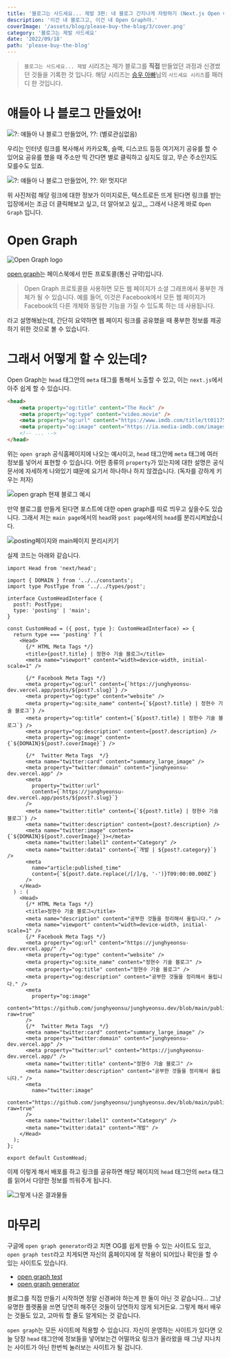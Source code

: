 ```yaml
---
title: '블로그는 사드세요... 제발 3편: 내 블로그 간지나게 자랑하기 (Next.js Open Graph 적용하기)'
description: '이건 내 블로그고, 이건 내 Open Graph야.'
coverImage: '/assets/blog/please-buy-the-blog/3/cover.png'
category: '블로그는 제발 사드세요'
date: '2022/09/18'
path: 'please-buy-the-blog'
---
```


> `블로그는 사드세요... 제발` 시리즈는 제가 블로그를 **직접** 만들었던 과정과 신경썼던 것들을 기록한 것 입니다. 해당 시리즈는 [승우 아빠](https://www.youtube.com/c/%EC%8A%B9%EC%9A%B0%EC%95%84%EB%B9%A0)님의 `사드세요 시리즈`를 패러디 한 것입니다.

# 얘들아 나 블로그 만들었어!

![?: 얘들아 나 블로그 만들었어, ??: (별로관심없음)](/assets/blog/please-buy-the-blog/3/1.png)

우리는 인터넷 링크를 복사해서 카카오톡, 슬랙, 디스코드 등등 여기저기 공유를 할 수 있어요
공유를 했을 때 주소만 띡 간다면 별로 클릭하고 싶지도 않고, 무슨 주소인지도 모를수도 있죠.

![?: 얘들아 나 블로그 만들었어, ??: 와! 멋지다!](/assets/blog/please-buy-the-blog/3/2.png)

위 사진처럼 해당 링크에 대한 정보가 이미지로든, 텍스트로든 뜨게 된다면 링크를 받는 입장에서는
조금 더 클릭해보고 싶고, 더 알아보고 싶고,,, 그래서 나온게 바로 `Open Graph` 입니다.

# Open Graph

![Open Graph logo](/assets/blog/please-buy-the-blog/3/3.png)

[open graph](https://ogp.me/)는 페이스북에서 만든 프로토콜(통신 규약)입니다.

> Open Graph 프로토콜을 사용하면 모든 웹 페이지가 소셜 그래프에서 풍부한 개체가 될 수 있습니다.
> 예를 들어, 이것은 Facebook에서 모든 웹 페이지가 Facebook의 다른 개체와 동일한 기능을 가질 수 있도록 하는 데 사용됩니다.

라고 설명해놨는데, 간단히 요약하면 웹 페이지 링크를 공유했을 때 풍부한 정보를 제공하기 위한 것으로 볼 수 있습니다.

# 그래서 어떻게 할 수 있는데?

Open Graph는 `head` 태그안의 `meta` 태그를 통해서 노출할 수 있고,
이는 `next.js`에서 아주 쉽게 할 수 있습니다.

```html
<head>
	<meta property="og:title" content="The Rock" />
	<meta property="og:type" content="video.movie" />
	<meta property="og:url" content="https://www.imdb.com/title/tt0117500/" />
	<meta property="og:image" content="https://ia.media-imdb.com/images/rock.jpg" />
	<!-- ... -->
</head>
```

위는 `open graph` 공식홈페이지에 나오는 예시이고, `head` 태그안에 `meta` 태그에 여러 정보를 넣어서 표현할 수 있습니다.
어떤 종류의 `property`가 있는지에 대한 설명은 공식문서에 자세하게 나와있기 떄문에 요기서 하나하나 하지 않겠습니다.
(독자를 강하게 키우는 저자)

![open graph 현재 블로그 예시](/assets/blog/please-buy-the-blog/3/4.png)

만약 블로그를 만들게 된다면 포스트에 대한 open graph를 따로 띄우고 싶을수도 있습니다.
그래서 저는 `main page`에서의 `head`와 `post page`에서의 `head`를 분리시켜놨습니다.

![posting페이지와 main페이지 분리시키기](/assets/blog/please-buy-the-blog/3/5.png)

실제 코드는 아래와 같습니다.

```tsx
import Head from 'next/head';

import { DOMAIN } from '../../constants';
import type PostType from '../../types/post';

interface CustomHeadInterface {
  post?: PostType;
  type: 'posting' | 'main';
}

const CustomHead = ({ post, type }: CustomHeadInterface) => {
  return type === 'posting' ? (
    <Head>
      {/* HTML Meta Tags */}
      <title>{post?.title} | 정현수 기술 블로그</title>
      <meta name="viewport" content="width=device-width, initial-scale=1" />

      {/* Facebook Meta Tags */}
      <meta property="og:url" content={`https://junghyeonsu-dev.vercel.app/posts/${post?.slug}`} />
      <meta property="og:type" content="website" />
      <meta property="og:site_name" content={`${post?.title} | 정현수 기술 블로그`} />
      <meta property="og:title" content={`${post?.title} | 정현수 기술 블로그`} />
      <meta property="og:description" content={post?.description} />
      <meta property="og:image" content={`${DOMAIN}${post?.coverImage}`} />

      {/*  Twitter Meta Tags  */}
      <meta name="twitter:card" content="summary_large_image" />
      <meta property="twitter:domain" content="junghyeonsu-dev.vercel.app" />
      <meta
        property="twitter:url"
        content={`https://junghyeonsu-dev.vercel.app/posts/${post?.slug}`}
      />
      <meta name="twitter:title" content={`${post?.title} | 정현수 기술 블로그`} />
      <meta name="twitter:description" content={post?.description} />
      <meta name="twitter:image" content={`${DOMAIN}${post?.coverImage}`}></meta>
      <meta name="twitter:label1" content="Category" />
      <meta name="twitter:data1" content={`개발 | ${post?.category}`} />
      <meta
        name="article:published_time"
        content={`${post?.date.replace(/[/]/g, '-')}T09:00:00.000Z`}
      />
    </Head>
  ) : (
    <Head>
      {/* HTML Meta Tags */}
      <title>정현수 기술 블로그</title>
      <meta name="description" content="공부한 것들을 정리해서 올립니다." />
      <meta name="viewport" content="width=device-width, initial-scale=1" />
      {/* Facebook Meta Tags */}
      <meta property="og:url" content="https://junghyeonsu-dev.vercel.app/" />
      <meta property="og:type" content="website" />
      <meta property="og:site_name" content="정현수 기술 블로그" />
      <meta property="og:title" content="정현수 기술 블로그" />
      <meta property="og:description" content="공부한 것들을 정리해서 올립니다." />
      <meta
        property="og:image"
        content="https://github.com/junghyeonsu/junghyeonsu.dev/blob/main/public/profile.jpeg?raw=true"
      />
      {/*  Twitter Meta Tags  */}
      <meta name="twitter:card" content="summary_large_image" />
      <meta property="twitter:domain" content="junghyeonsu-dev.vercel.app" />
      <meta property="twitter:url" content="https://junghyeonsu-dev.vercel.app/" />
      <meta name="twitter:title" content="정현수 기술 블로그" />
      <meta name="twitter:description" content="공부한 것들을 정리해서 올립니다." />
      <meta
        name="twitter:image"
        content="https://github.com/junghyeonsu/junghyeonsu.dev/blob/main/public/profile.jpeg?raw=true"
      />
      <meta name="twitter:label1" content="Category" />
      <meta name="twitter:data1" content="개발" />
    </Head>
  );
};

export default CustomHead;
```

이제 이렇게 해서 배포를 하고 링크를 공유하면 해당 페이지의 `head` 태그안의 `meta` 태그를 읽어서 다양한 정보를 띄워주게 됩니다.

![그렇게 나온 결과물들](/assets/blog/please-buy-the-blog/3/6.png)

# 마무리

구글에 `open graph generator`라고 치면 OG를 쉽게 만들 수 있는 사이트도 있고, `open graph test`라고 치게되면 자신의 홈페이지에 잘 적용이 되어있나 확인을 할 수 있는 사이트도 있습니다.

- [open graph test](https://www.opengraph.xyz/url/https%3A%2F%2Fjunghyeonsu-dev.vercel.app%2Fposts%2FAbout-design-system)
- [open graph generator](https://smallseotools.com/open-graph-generator/)

블로그를 직접 만들기 시작하면 정말 신경써야 하는게 한 둘이 아닌 것 같습니다...
그냥 유명한 플랫폼을 쓰면 당연히 해주던 것들이 당연하지 않게 되거든요.
그렇게 해서 배우는 것들도 있고, 고마워 할 줄도 알게되는 것 같습니다.

`open graph`는 모든 사이트에 적용할 수 있습니다.
자신이 운영하는 사이트가 있다면 오늘 당장 `head` 태그안에 정보들을 넣어보는건 어떨까요
링크가 올라왔을 때 그냥 지나치는 사이트가 아닌 한번씩 눌러보는 사이트가 될 겁니다.
